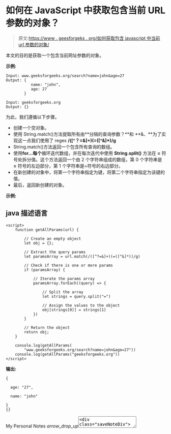# 如何在 JavaScript 中获取包含当前 URL 参数的对象？

> 原文:[https://www . geesforgeks . org/如何获取包含 javascript 中当前 url 参数的对象/](https://www.geeksforgeeks.org/how-to-get-an-object-containing-parameters-of-current-url-in-javascript/)

本文的目的是获取一个包含当前网址参数的对象。

**示例:**

```
Input: www.geeksforgeeks.org/search?name=john&age=27
Output: { 
           name: "john", 
           age: 27
        }

Input: geeksforgeeks.org
Output: {}
```

为此，我们遵循以下步骤。

*   创建一个空对象。
*   使用 String.match()方法提取所有由**分隔的查询参数？**和 **&、**为了实现这一点我们使用了 regex **/([^？=&]+)(=([^&]*)/g**
*   String.match()方法返回一个包含所有查询的数组。
*   使用**for…每个**循环迭代数组，并在每次迭代中使用 **String.split()** 方法在 **=** 符号处拆分值。这个方法返回一个由 2 个字符串组成的数组，第 0 个字符串是 **=** 符号的左边部分，第 1 个字符串是=符号的右边部分。
*   在新创建的对象中，将第一个字符串指定为键，将第二个字符串指定为该键的值。
*   最后，返回新创建的对象。

**示例:**

## java 描述语言

```
<script>
    function getAllParams(url) {

        // Create an empty object
        let obj = {};

        // Extract the query params
        let paramsArray = url.match(/([^?=&]+)(=([^&]*))/g)

        // Check if there is one or more params
        if (paramsArray) {

            // Iterate the params array
            paramsArray.forEach((query) => {

                // Split the array
                let strings = query.split("=")

                // Assign the values to the object
                obj[strings[0]] = strings[1]
            })
        }

        // Return the object
        return obj;
    }

    console.log(getAllParams(
        "www.geeksforgeeks.org/search?name=john&age=27"))
    console.log(getAllParams("geeksforgeeks.org"))
</script>
```

**输出:**

```
{

  age: "27",

  name: "john"

}
{}
```

My Personal Notes *arrow_drop_up*<textarea maxlength="5000" id="enteredPersonalNote" class="personalNoteStyle" placeholder="Add your personal notes here! (max 5000 chars)"><div class="saveNoteDiv"> <span class="processSaveNote"/> <button class="savePersonalNoteButton" onclick="saveUserPersonalNote()">Save</button> </div> </div> </body></html></textarea>